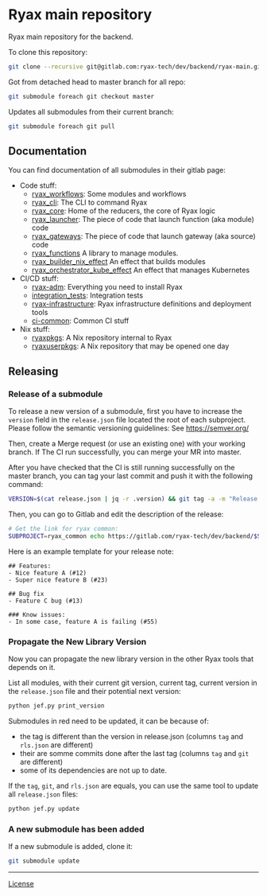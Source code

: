 # Ryax main repository

Ryax main repository for the backend.

To clone this repository:
```sh
git clone --recursive git@gitlab.com:ryax-tech/dev/backend/ryax-main.git
```

Got from detached head to master branch for all repo:
```sh
git submodule foreach git checkout master
```

Updates all submodules from their current branch:
```sh
git submodule foreach git pull
```

## Documentation

You can find documentation of all submodules in their gitlab page:
- Code stuff:
    - [ryax_workflows](https://ryax-tech.gitlab.io/dev/backend/ryax_workflows/):
        Some modules and workflows
    - [ryax_cli](https://ryax-tech.gitlab.io/dev/backend/ryax_cli/):
        The CLI to command Ryax
    - [ryax_core](https://ryax-tech.gitlab.io/dev/backend/ryax_core/):
        Home of the reducers, the core of Ryax logic
    - [ryax_launcher](https://ryax-tech.gitlab.io/dev/backend/ryax_launcher/):
        The piece of code that launch function (aka module) code
    - [ryax_gateways](https://ryax-tech.gitlab.io/dev/backend/ryax_gateways/):
        The piece of code that launch gateway (aka source) code
    - [ryax_functions](https://ryax-tech.gitlab.io/dev/backend/ryax_functions/)
        A library to manage modules.
    - [ryax_builder_nix_effect](https://ryax-tech.gitlab.io/dev/backend/ryax_builder_nix_effect/)
        An effect that builds modules
    - [ryax_orchestrator_kube_effect](https://ryax-tech.gitlab.io/dev/backend/ryax_orchestrator_kube_effect/)
        An effect that manages Kubernetes
- CI/CD stuff:
    - [ryax-adm](https://ryax-tech.gitlab.io/dev/backend/ryax-adm/):
        Everything you need to install Ryax
    - [integration_tests](https://ryax-tech.gitlab.io/dev/backend/integration_tests/):
        Integration tests
    - [ryax-infrastructure](https://ryax-tech.gitlab.io/dev/backend/ryax-infrastructure/):
        Ryax infrastructure definitions and deployment tools
    - [ci-common](https://ryax-tech.gitlab.io/dev/backend/ci-common/):
        Common CI stuff
- Nix stuff:
    - [ryaxpkgs](https://ryax-tech.gitlab.io/dev/backend/ryaxpkgs/):
        A Nix repository internal to Ryax
    - [ryaxuserpkgs](https://ryax-tech.gitlab.io/dev/backend/ryaxuserpkgs/):
        A Nix repository that may be opened one day



## Releasing

### Release of a submodule

To release a new version of a submodule, first you have to increase the `version` field in the
`release.json` file located the root of each subproject. Please follow the
semantic versioning guidelines: See https://semver.org/

Then, create a Merge request (or use an existing one) with your working branch.
If The CI run successfully, you can merge your MR into master.

After you have checked that the CI is still running successfully on the master
branch, you can tag your last commit and push it with the following command:

```sh
VERSION=$(cat release.json | jq -r .version) && git tag -a -m "Release $VERSION" "$VERSION" && git push origin $VERSION
```

Then, you can go to Gitlab and edit the description of the release:
```sh
# Get the link for ryax common:
SUBPROJECT=ryax_common echo https://gitlab.com/ryax-tech/dev/backend/$SUBPROJECT/-/tags/$VERSION/release/edit
```

Here is an example template for your release note:
```
## Features:
- Nice feature A (#12)
- Super nice feature B (#23)

## Bug fix
- Feature C bug (#13)

### Know issues:
- In some case, feature A is failing (#55)
```

### Propagate the New Library Version

Now you can propagate the new library version in the other Ryax tools that
depends on it.

List all modules, with their current git version, current tag, current version in the `release.json` file and their potential next version:
```sh
python jef.py print_version
```

Submodules in red need to be updated, it can be because of:
- the tag is different than the version in release.json (columns `tag` and `rls.json` are different)
- their are somme commits done after the last tag (columns `tag` and `git` are different)
- some of its dependencies are not up to date.

If the `tag`, `git`, and `rls.json` are equals, you can use the same tool to update all `release.json` files:
```sh
python jef.py update
```

### A new submodule has been added

If a new submodule is added, clone it:
```sh
git submodule update
```


---

[License](LICENSE.md)


